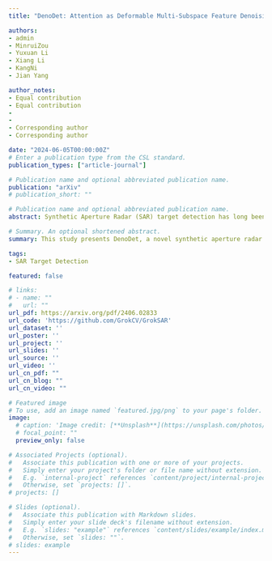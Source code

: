 ```yaml
---
title: "DenoDet: Attention as Deformable Multi-Subspace Feature Denoising for Target Detection in SAR Images"

authors:
- admin
- MinruiZou
- Yuxuan Li
- Xiang Li
- KangNi
- Jian Yang

author_notes:
- Equal contribution
- Equal contribution
- 
- 
- Corresponding author
- Corresponding author

date: "2024-06-05T00:00:00Z"
# Enter a publication type from the CSL standard.
publication_types: ["article-journal"]

# Publication name and optional abbreviated publication name.
publication: "arXiv"
# publication_short: ""

# Publication name and optional abbreviated publication name.
abstract: Synthetic Aperture Radar (SAR) target detection has long been impeded by inherentspeckle noise and the prevalence of diminutive, ambiauous targets, While deep neuranetworks have advanced SAR target detection, their intrinsic low-frequency bias andstatic post-training weights falter with coherent noise and preserving subtle detailsacross heterogeneous terrains. Motivated by traditional SAR image denoising, we propose DenoDet, a network aided by explicit frequency domain transform to calibrateconvolutional biases and pay more attention to high-frequencies, forming a natural multi.scale subspace representation to detect targets from the perspective of multi-subspacedenoising. We desian TransDeno, a dynamic frequency domain attention module that performs as a transform domain soft thresholding operation, dynamically denoisingacross subspaces by preserving salient target signals and attenuating noise. Toadaptively adjust the granularity of subspace processing, we also propose a deformablegroup fully-connected layer (DeGroFC) that dynamically varies the group conditioned onthe input features. Without bells and whistles, our plug-and-play TransDeno sets state-of.the-art scores on multiple SAR target detection datasets. The code is available at https://github.com/GrokCV/GrokSAR.

# Summary. An optional shortened abstract.
summary: This study presents DenoDet, a novel synthetic aperture radar (SAR) target detection network that leverages frequency domain transform for multi-scale subspace representation. The proposed TransDeno module dynamically denoises across subspaces by preserving target signals and attenuating noise, and a deformable group fully-connected layer (DeGroFC) adjusts the granularity of subspace processing based on input features.

tags:
- SAR Target Detection

featured: false

# links:
# - name: ""
#   url: ""
url_pdf: https://arxiv.org/pdf/2406.02833
url_code: 'https://github.com/GrokCV/GrokSAR'
url_dataset: ''
url_poster: ''
url_project: ''
url_slides: ''
url_source: ''
url_video: ''
url_cn_pdf: ""
url_cn_blog: ""
url_cn_video: ""

# Featured image
# To use, add an image named `featured.jpg/png` to your page's folder. 
image:
  # caption: 'Image credit: [**Unsplash**](https://unsplash.com/photos/jdD8gXaTZsc)'
  # focal_point: ""
  preview_only: false

# Associated Projects (optional).
#   Associate this publication with one or more of your projects.
#   Simply enter your project's folder or file name without extension.
#   E.g. `internal-project` references `content/project/internal-project/index.md`.
#   Otherwise, set `projects: []`.
# projects: []

# Slides (optional).
#   Associate this publication with Markdown slides.
#   Simply enter your slide deck's filename without extension.
#   E.g. `slides: "example"` references `content/slides/example/index.md`.
#   Otherwise, set `slides: ""`.
# slides: example
---
```

